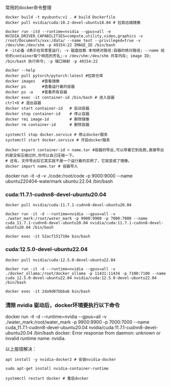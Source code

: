 常用的docker命令整理
```
docker build -t myubuntu:v1 . # build Dockerfile
docker pull nvidia/cuda:10.2-devel-ubuntu18.04 # 拉取远端镜像

docker run -itd --runtime=nvidia --gpus=all -e NVIDIA_DRIVER_CAPABILITIES=compute,utility,video,graphics -v /root/Documents/xxx:/data/ --name test --privileged=true -v /dev/shm:/dev/shm -p 49154:22 IMAGE_ID /bin/bash
# -it必备 d表示在背景里运行; -v 磁盘挂载 本地绝对路径:容器的绝对路径; --name 给你的container取个响亮的芳名;-v /dev/shm:/dev/shm 共享内存; image ID; /bin/bash 执行命令; -p 端口映射 -p 49154:22

docker --help
docker pull pytorch/pytorch:latest #拉取仓库
docker images   #查看镜像
docker ps	    #查看运行着的容器
docker ps -a    #查看所有容器
docker exec -it container-id /bin/bash # 进入容器 
ctrl+D # 退出容器
docker start container-id   # 启动容器
docker stop container-id    # 停止容器
docker rmi image-id 	    # 删除镜像
docker rm container-id 	    # 删除容器

systemctl stop docker.service # 停止docker服务
systemctl start docker.service # 开启docker服务

docker export container-id > name.tar #容器的导出,可以带着它到处跑,直接导出的是没有压缩过的,你可以自己压缩一下。
# 还有，文件导出后它其实就不是一个运行着的实例了，它就变成了镜像。
docker import name.tar # 容器导入
```
                        


docker run -it -d -v ./code:/root/code -p 9000:9000 --name ubuntu220404-watermark ubuntu:22.04 /bin/bash



### cuda:11.7.1-cudnn8-devel-ubuntu20.04
```
docker pull nvidia/cuda:11.7.1-cudnn8-devel-ubuntu20.04

docker run -it -d --runtime=nvidia --gpus=all -v ./water_mark:/root/water_mark -p 9900:9900 -p 7000:7000 --name cuda_11.7.1-cudnn8-devel-ubuntu20.04 nvidia/cuda:11.7.1-cudnn8-devel-ubuntu20.04 /bin/bash

docker exec -it 52acf151710e bin/bash
```

### cuda:12.5.0-devel-ubuntu22.04
```
docker pull nvidia/cuda:12.5.0-devel-ubuntu22.04

docker run -it -d --runtime=nvidia --gpus=all -v ./docker_ollama:/root/docker_ollama -p 11431:11434 -p 7100:7100 --name cuda_12.5.0-devel-ubuntu22.04 nvidia/cuda:12.5.0-devel-ubuntu22.04 /bin/bash

docker exec -it 2da9d07bbba6 bin/bash
```

### 清除 nvidia 驱动后，docker环境要执行以下命令

docker run -it -d --runtime=nvidia --gpus=all -v ./water_mark:/root/water_mark -p 9900:9900 -p 7000:7000 --name cuda_11.7.1-cudnn8-devel-ubuntu20.04 nvidia/cuda:11.7.1-cudnn8-devel-ubuntu20.04 /bin/bash
docker: Error response from daemon: unknown or invalid runtime name: nvidia.

以上报错解决：
```
apt install -y nvidia-docker2 # 安装nvidia-docker

sudo apt-get install nvidia-container-runtime

systemctl restart docker # 重启docker
```